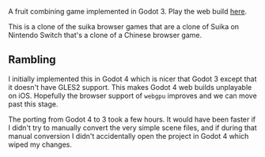A fruit combining game implemented in Godot 3. Play the web build [here](https://flyware.fi/melon/).

This is a clone of the suika browser games that are a clone of Suika on Nintendo Switch that's a clone of a Chinese browser game.

## Rambling
I initially implemented this in Godot 4 which is nicer that Godot 3 except that it doesn't have GLES2 support. This makes Godot 4 web builds unplayable on iOS. Hopefully the browser support of `webgpu` improves and we can move past this stage.

The porting from Godot 4 to 3 took a few hours. It would have been faster if I didn't try to manually convert the very simple scene files, and if during that manual conversion I didn't accidentally open the project in Godot 4 which wiped my changes.
